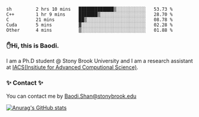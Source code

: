 <!--START_SECTION:waka-->

```text
sh         2 hrs 10 mins   █████████████▒░░░░░░░░░░░   53.73 %
C++        1 hr 9 mins     ███████▒░░░░░░░░░░░░░░░░░   28.70 %
C          21 mins         ██▒░░░░░░░░░░░░░░░░░░░░░░   08.78 %
Cuda       5 mins          ▓░░░░░░░░░░░░░░░░░░░░░░░░   02.28 %
Other      4 mins          ▒░░░░░░░░░░░░░░░░░░░░░░░░   01.88 %
```

<!--END_SECTION:waka-->

### ✋Hi, this is Baodi. 

I am a Ph.D student @ Stony Brook University and I am a research assistant at [IACS(Insitiute for Advanced Computional Science)](https://iacs.stonybrook.edu/).

### ✨ Contact ✨

You can contact me by [Baodi.Shan@stonybrook.edu](mailto:Baodi.Shan@stonybrook.edu)

[![Anurag's GitHub stats](https://github-readme-stats.vercel.app/api?username=lwshanbd&theme=jolly&show_icons=true&count_private=true&include_all_commits=true)](https://github.com/anuraghazra/github-readme-stats)



<!--
**lwshanbd/lwshanbd** is a ✨ _special_ ✨ repository because its `README.md` (this file) appears on your GitHub profile.

Here are some ideas to get you started:

- 🔭 I’m currently working on ...
- 🌱 I’m currently learning ...
- 👯 I’m looking to collaborate on ...
- 🤔 I’m looking for help with ...
- 💬 Ask me about ...
- 📫 How to reach me: ...
- 😄 Pronouns: ...
- ⚡ Fun fact: ...
-->

